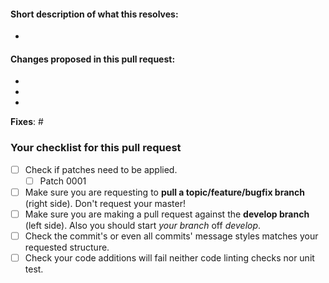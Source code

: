 #### Short description of what this resolves:
-

#### Changes proposed in this pull request:

-
-
-

**Fixes**: #



### Your checklist for this pull request
- [ ] Check if patches need to be applied.
  - [ ] Patch 0001
- [ ] Make sure you are requesting to **pull a topic/feature/bugfix branch** (right side). Don't request your master!
- [ ] Make sure you are making a pull request against the **develop branch** (left side). Also you should start *your branch* off *develop*.
- [ ] Check the commit's or even all commits' message styles matches your requested structure.
- [ ] Check your code additions will fail neither code linting checks nor unit test.
